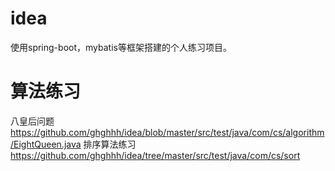 # idea

使用spring-boot，mybatis等框架搭建的个人练习项目。

# 算法练习

八皇后问题
https://github.com/ghghhh/idea/blob/master/src/test/java/com/cs/algorithm/EightQueen.java
排序算法练习 https://github.com/ghghhh/idea/tree/master/src/test/java/com/cs/sort

